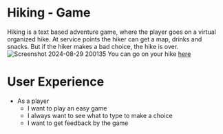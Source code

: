 # Hiking - Game
Hiking is a text based adventure game, where the player goes on a virtual organized hike. At service points the hiker can get a map, drinks and snacks. But if the hiker makes a bad choice, the hike is over.
![Screenshot 2024-08-29 200135](https://github.com/user-attachments/assets/9aca3b8a-22a0-401a-b464-5c154329dd9f)
You can go on your hike [here](https://hiking-b532d6d90183.herokuapp.com/)
# User Experience
- As a player
  - I want to play an easy game
  - I always want to see what to type to make a choice
  - I want to get feedback by the game
